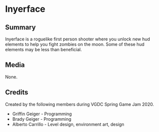 # Inyerface

## Summary
Inyerface is a roguelike first person shooter where you unlock new hud elements to help you fight zombies on the moon. Some of these hud elements may be less than beneficial.

## Media
None.

## Credits
Created by the following members during VGDC Spring Game Jam 2020.
* Griffin Geiger - Programming
* Brady Geiger - Programming
* Alberto Carrillo - Level design, environment art, design
